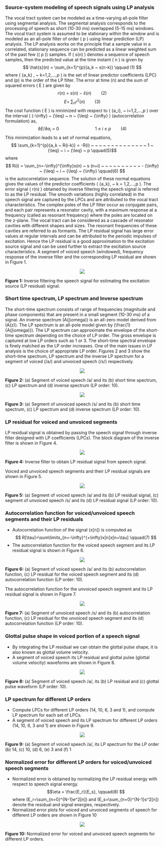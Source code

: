 ### Source-system modeling of speech signals using LP analysis



The vocal tract system can be modeled as a time-varying all-pole filter using segmental analysis. The segmental analysis corresponds to the processing of speech as short (10-30 ms) overlapped (5-15 ms) windows. The vocal tract system is assumed to be stationary within the window and is modeled as an all-pole filter of order \( p \) using linear prediction (LP) analysis. The LP analysis works on the principle that a sample value in a correlated, stationary sequence can be predicted as a linear weighted sum of the past few (\( p \)) samples. If \( s(n) \) denotes a sequence of speech samples, then the predicted value at the time instant \( n \) is given by $$ \hat{s}(n) = \sum_{k=1}^{p}{a_k ~ s(n-k)} \qquad (1) $$ where \( \{a_k\} , ~ k=1,2,...,p \) is the set of linear predictor coefficients (LPC) and \(p\) is the order of the LP filter. The error at time \(n\) and the sum of squared errors \( E \) are given by $$ r(n) ~ = ~ s(n) ~ - ~ \hat{s}(n) \qquad(2)$$ $$ E= ~ \sum_{n}{r^2(n)} \qquad(3) $$ The cost function \( E \) is minimized with respect to \( \{a_i\}, ~ i=1,2,...,p \) over the interval \( {-\infty} ~ {\leq} ~ n ~ {\leq} ~ {\infty} \) (autocorrelation formulation) as, $$ {\partial{E}}/{\partial{a_i}} ~ = ~ 0 ~ ~ ~ ~ ~ ~ ~ ~ ~ ~ ~ ~ ~ ~ ~ ~ ~ ~ ~ ~ ~ ~ ~ ~ ~ ~ ~ ~ ~ ~ 1 ~ {\leq} ~ i ~ {\leq} ~ p \qquad(4)$$ This minimization leads to a set of normal equations, $$ \sum_{k=1}^{p}{a_k ~ R(i-k)} = -R(i) ~ ~ ~ ~ ~ ~ ~ ~ ~ ~ ~ ~ ~ ~ 1 ~ {\leq} ~ i ~ {\leq} ~ p \qquad(5)$$ where $$ R(i) = \sum_{n=-\infty}^{\infty}s(n) ~ s (n+i) ~ ~ ~ ~ ~ ~ ~ ~ ~ ~ - {\infty} ~ {\leq} ~ i ~ {\leq} ~ {\infty} \qquad(6) $$ is the autocorrelation sequence. The solution of these normal equations gives the values of the predictor coefficients \( \{a_k\}, ~ k = 1,2,...,p \). The error signal \( r(n) \) obtained by inverse filtering the speech signal is referred to as the LP residual. The smooth variations (highly correlated) in the speech signal are captured by the LPCs and are attributed to the vocal tract characteristics. The complex poles of the LP filter occur as conjugate pairs, and each pair represents a resonator cavity, with a maximum response at a frequency (called as resonant frequency) where the poles are located on the z-plane. The vocal tract can be considered as a cascade of resonator cavities with different shapes and sizes. The resonant frequencies of these cavities are referred to as formants. The LP residual signal has large error values at regular intervals and can be attributed to the periodic impulses of excitation. Hence the LP residual is a good approximation to the excitation source signal and can be used further to extract the excitation source characteristics. A segment of voiced speech (windowed), frequency response of the inverse filter and the corresponding LP residual are shown in Figure 1.

<center><img src="images/lpinvfilter.png"> <br></p> </center>

**Figure 1:** Inverse filtering the speech signal for estimating the excitation source (LP residual) signal.


### Short time spectrum, LP spectrum and Inverse spectrum

The short-time spectrum consists of range of frequencies (magnitude and phase components) that are present in a small segment (10-30 ms) of a signal. An inverse spectrum \(A(j\omega)\) is an all-zero model derived from \(A(z)\). The LP spectrum is an all-pole model given by \(\frac{1}{A(j\omega)}\). The LP spectrum can approximate the envelope of the short-time spectrum depending on the choice of LP order. The gross envelope is captured at low LP orders such as 1 or 3. The short-time spectral envelope is finely matched as the LP order increases. One of the main issues in LP analysis is the choice of appropriate LP order. Figures 2 and 3 show the short-time spectrum, LP spectrum and the inverse LP spectrum for a segment of voiced (/a/) and unvoiced speech (/s/) respectively.
<center><img src="images/img3.png"> <br></p> </center>

**Figure 2:** (a) Segment of voiced speech /a/ and its (b) short time spectrum, (c) LP spectrum and (d) inverse spectrum (LP order: 10).


<center><img src="images/img5.png"> <br></p> </center>




**Figure 3:** (a) Segment of unvoiced speech /s/ and its (b) short time spectrum, (c) LP spectrum and (d) inverse spectrum (LP order: 10).


### LP residual for voiced and unvoiced segments

LP residual signal is obtained by passing the speech signal through inverse filter designed with LP coefficients (LPCs). The block diagram of the inverse filter is shown in Figure 4.
<center><img src="images/img6.png"> <br></p> </center>

**Figure 4:** Inverse filter to obtain LP residual signal from speech signal.

Voiced and unvoiced speech segments and their LP residual signals are shown in Figure 5.
<center><img src="images/img7.png"> <br></p> </center>

**Figure 5:** (a) Segment of voiced speech /a/ and its (b) LP residual signal, (c) segment of unvoiced speech /s/ and its (d) LP residual signal (LP order: 10).




### Autocorrelation function for voiced/unvoiced speech segments and their LP residuals

 - Autocorrelation function of the signal \(x[n]\) is computed as
 $$ R[\tau]=\sum\limits_{n=-\infty}^{+\infty}x[n]x[n+\tau] \qquad(7) $$
 - The autocorrelation function for the voiced speech segment and its LP residual signal is shown in Figure 6.
<center><img src="images/img9.png"> <br></p> </center>

**Figure 6:** (a) Segment of voiced speech /a/ and its (b) autocorrelation function, (c) LP residual for the voiced speech segment and its (d) autocorrelation function (LP order: 10).

 The autocorrelation function for the unvoiced speech segment and its LP residual signal is shown in Figure 7.
<center><img src="images/img10.png"> <br></p> </center>

**Figure 7:** (a) Segment of unvoiced speech /s/ and its (b) autocorrelation function, (c) LP residual for the unvoiced speech segment and its (d) autocorrelation function (LP order: 10).










### Glottal pulse shape in voiced portion of a speech signal

- By integrating the LP residual we can obtain the glottal pulse shape, it is also known as glottal volume velocity.
- A segment of voiced speech its LP residual and glottal pulse (glottal volume velocity) waveforms are shown in Figure 8.
<center><img src="images/img11.png"> <br></p> </center>
    
  **Figure 8:** (a) Segment of voiced speech /a/, its (b) LP residual and (c) glottal pulse waveform (LP order: 10).







### LP spectrum for different LP orders

- Compute LPCs for different LP orders (14, 10, 6, 3 and 1), and compute LP spectrum for each set of LPCs.
- A segment of voiced speech and its LP spectrum for different LP orders (14, 10, 6, 3 and 1) are shown in Figure 9.
<center><img src="images/img14.png"> <br></p> </center>
   
**Figure 9:** (a) Segment of voiced speech /a/, its LP spectrum for the LP order (b) 14, (c) 10, (d) 6, (e) 3 and (f) 1

### Normalized error for different LP orders for voiced/unvoiced speech segments
- Normalized error is obtained by normalizing the LP residual energy with respect to speech signal energy. $$\eta = \frac{E_r}{E_s}, \qquad(8) $$ where \(E_r=\sum_{n=0}^{N-1}e^2[n]\) and \(E_s=\sum_{n=0}^{N-1}s^2[n]\) denote the residual and signal energies, respectively.
- Normalized error plots for voiced and unvoiced segments of speech for different LP orders are shown in Figure 10
<center><img src="images/img19.png"> <br></p> </center>
    
**Figure 10:** Normalized error for voiced and unvoiced speech segments for different LP orders.



